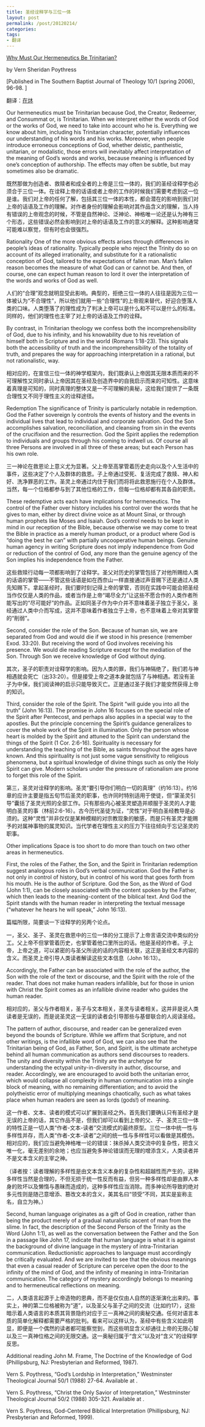 ```yaml
---
title: 圣经诠释学与三位一体
layout: post
permalink: /post/20120214/
categories:
tags:
- 翻译
---
```


[Why Must Our Hermeneutics Be Trinitarian?][1]

 [1]: http://www.frame-poythress.org/poythress_articles/2006Why.htm

by Vern Sheridan Poythress

[Published in The Southern Baptist Journal of Theology 10/1 (spring 2006), 96-98. ]

翻译：[在炑][2]

 [2]: http://samuel.tingdao.org

Our hermeneutics must be Trinitarian because God, the Creator, Redeemer, and Consummat or, is Trinitarian. When we interpret either the words of God or the works of God, we need to take into account who he is. Everything we know about him, including his Trinitarian character, potentially influences our understanding of his words and his works. Moreover, when people introduce erroneous conceptions of God, whether deistic, pantheistic, unitarian, or modalistic, those errors will inevitably affect interpretation of the meaning of God’s words and works, because meaning is influenced by one’s conception of authorship. The effects may often be subtle, but may sometimes also be dramatic.

既然那做为创造者、救赎者和成全者的上帝是三位一体的，我们的圣经诠释学也必须合于三位一体。在诠释上帝的话语或者上帝的工作的时候我们需要考虑到这一位是谁。我们对上帝的任何了解，包括其三位一体的本性，都会潜在的影响到我们对上帝的话语及工作的理解。对作者身份的理解会影响对其作品含义的理解，当人持有错误的上帝观念的时候，不管是自然神论、泛神论、神格唯一论还是认为神有三个形态，这些错误必然会影响到对上帝的话语及工作的意义的解释。这种影响通常可能难以察觉，但有时也会很强烈。

Rationality
One of the more obvious effects arises through differences in people’s ideas of rationality. Typically people who reject the Trinity do so on account of its alleged irrationality, and substitute for it a rationalistic conception of God, tailored to the expectations of fallen man. Man’s fallen reason becomes the measure of what God can or cannot be. And then, of course, one can expect human reason to lord it over the interpretation of the words and works of God as well.

人们的“合理”观念就明显受此影响。典型的，拒绝三位一体的人往往是因为三位一体被认为“不合理性”，所以他们就用一些“合理性”的上帝观来替代，好迎合堕落人类的口味。人类堕落了的理性成为了判决上帝可以是什么和不可以是什么的标准。同样的，他们的理性也主宰了对上帝的话语及工作的诠释。

By contrast, in Trinitarian theology we confess both the incomprehensibility of God, due to his infinity, and his knowability due to his revelation of himself both in Scripture and in the world (Romans 1:18-23). This signals both the accessibility of truth and the incomprehensibility of the totality of truth, and prepares the way for approaching interpretation in a rational, but not rationalistic, way.

相对应的，在宣信三位一体的神学框架内，我们既承认上帝因其无限本质而来的不可理解性又同时承认上帝因其在圣经及创造界中的自我启示而来的可知性。这意味着真理是可知的，同时真理的整体又是一不可理解的奥秘，这给我们提供了一条既合理性又不同于理性主义的诠释途径。

Redemption
The significance of Trinity is particularly notable in redemption. God the Father sovereign ly controls the events of history and the events in individual lives that lead to individual and corporate salvation. God the Son accomplishes salvation, reconciliation, and cleansing from sin in the events of the crucifixion and the resurrection. God the Spirit applies the redemption to individuals and groups through his coming to indwell us. Of course all three Persons are involved in all three of these areas; but each Person has his own role.

三一神论在救恩论上意义尤为显著。父上帝至高掌管着历史走向以及个人生活中的事件，这些决定了个人及群体的救恩。子上帝通过受死、复活完成了救赎、神人和好、洗净罪恶的工作。圣灵上帝通过内住于我们而将将此救恩施行在个人及群体。当然，每一个位格都参与到了其他位格的工作，但每一位格却都有其各自的职责。

These redemptive acts each have implications for hermeneutics. The control of the Father over history includes his control over the words that he gives to man, either by direct divine voice as at Mount Sinai, or through human prophets like Moses and Isaiah. God’s control needs to be kept in mind in our reception of the Bible, because otherwise we may come to treat the Bible in practice as a merely human product, or a product where God is “doing the best he can” with partially uncooperative human beings. Genuine human agency in writing Scripture does not imply independence from God or reduction of the control of God, any more than the genuine agency of the Son implies his independence from the Father.

这些救赎行动每一项都影响到了诠释学。圣父对历史的掌管包括了对他所赐给人类的话语的掌管——不管这些话语是如在西奈山一样直接通过声音赐下还是通过人类先知赐下。拿起圣经时，我们要时刻记得上帝的掌管，否则在实践中可能会把圣经当作仅仅是人类的作品，或者当作是上帝“竭尽全力”让这些不愿合作的人类作者所能写出的“尽可能好”的作品。正如同圣子作为中介并不意味着圣子独立于圣父，圣经通过人类中介而写成，这并不意味着作者独立于上帝，也不意味着上帝对其掌管的“削弱”。

Second, consider the role of the Son. Because of human sin, we are separated from God and would die if we stood in his presence (remember Exod. 33:20). But receiving the word of God involves receiving his presence. We would die reading Scripture except for the mediation of the Son. Through Son we receive knowledge of God without dying.

其次，圣子的职责对诠释学的影响。因为人类的罪，我们与神隔绝了，我们若与神相遇就会死亡（出33:20）。但是接受上帝之道本身就包括了与神相遇。若没有圣子为中保，我们阅读神的启示只能导致灭亡。正是通过圣子我们才能安然获得上帝的知识。

Third, consider the role of the Spirit. The Spirit “will guide you into all the truth” (John 16:13). The promise in John 16 focuses on the special role of the Spirit after Pentecost, and perhaps also applies in a special way to the apostles. But the principle concerning the Spirit’s guidance generalizes to cover the whole work of the Spirit in illumination. Only the person whose heart is molded by the Spirit and attuned to the Spirit can understand the things of the Spirit (1 Cor. 2:6-16). Spirituality is necessary for understanding the teaching of the Bible, as saints throughout the ages have known. And this spirituality is not just some vague sensitivity to religious phenomena, but a spiritual knowledge of divine things such as only the Holy Spirit can give. Modern scholars under the pressure of rationalism are prone to forget this role of the Spirit.

第三，圣灵对诠释学的影响。圣灵“要引导你们明白一切的真理”（约16:13）。约16章的应许主要是指五旬节后圣灵的职事，也许同时特别适用于使徒，但“蒙圣灵引导”囊括了圣灵光照的全部工作。只有那些内心被圣灵塑造并顺服于圣灵的人才能明白圣灵的事（林前2:6-16）。古今历代圣徒为证，“灵性”对于明白圣经教导是必须的。这种“灵性”并非仅仅是某种模糊的对宗教现象的敏感，而是只有圣灵才能赐予的对属神事物的属灵知识。当代学者在理性主义的压力下往往倾向于忘记圣灵的职事。

Other implications
Space is too short to do more than touch on two other areas in hermeneutics.

First, the roles of the Father, the Son, and the Spirit in Trinitarian redemption suggest analogous roles in God’s verbal communication. God the Father is not only in control of history, but in control of his word that goes forth from his mouth. He is the author of Scripture. God the Son, as the Word of God (John 1:1), can be closely associated with the content spoken by the Father, which then leads to the meaning-content of the biblical text. And God the Spirit stands with the human reader in interpreting the textual message (“whatever he hears he will speak,” John 16:13).

篇幅所限，简要谈一下诠释学的另两个论点。

一，圣父、圣子、圣灵在救恩中的三位一体的分工提示了上帝言语交流中类似的分工。父上帝不但掌管着历史，也掌管着他口里所出的话。他是圣经的作者。子上帝，上帝之道，可以紧密的与圣父所说的话的内容相关联，这正是圣经文本内容的含义。而圣灵上帝引导人类读者解读这些文本信息（John 16:13）。

Accordingly, the Father can be associated with the role of the author, the Son with the role of the text or discourse, and the Spirit with the role of the reader. That does not make human readers infallible, but for those in union with Christ the Spirit comes as an infallible divine reader who guides the human reader.

相对应的，圣父与作者相关，圣子与文本相关，圣灵与读者相关。这并非是说人类读者是无误的，而是说圣灵这一无误的读者会引导那些与基督联合的人阅读圣经。

The pattern of author, discourse, and reader can be generalized even beyond the bounds of Scripture. While we affirm that Scripture, and not other writings, is the infallible word of God, we can also see that the Trinitarian being of God, as Father, Son, and Spirit, is the ultimate archetype behind all human communication as authors send discourses to readers. The unity and diversity within the Trinity are the archetype for understanding the ectypal unity-in-diversity in author, discourse, and reader. Accordingly, we are encouraged to avoid both the unitarian error, which would collapse all complexity in human communication into a single block of meaning, with no remaining differentiation; and to avoid the polytheistic error of multiplying meanings chaotically, such as what takes place when human readers are seen as lords (gods!) of meaning.

这一作者、文本、读者的模式可以扩展到圣经之外。首先我们要确认只有圣经才是无误的上帝的话，其它作品不是，但我们却可以看到上帝的父、子、圣灵三位一体的特性正是一切人类“作者-文本-读者”交流模式的最终原型。三位一体中统一性与多样性并存，而人类“作者-文本-读者”之间的统一性与多样性可以看做是其模仿。相对应的，我们应当避免神格唯一论的错误：抹杀掉人类交流中的复杂性，把含义唯一化，毫无差别的余地；也应当避免多神论错误而无理的增添含义，人类读者并不是文本含义的主宰之神。

（译者按：读者理解的多样性是由文本含义本身的复杂性和超越性而产生的，这种多样性当然是合理的，不但无损于统一性反而有益，但另一种多样性却是由罪人本身的败坏以及懒惰与愚昧而造成的，这种多样性应当消除。而多神论所导致的绝对多元性则是随己意增添、篡改文本的含义，美其名曰“领受”不同，其实是妄称主名，自立为神。）

Second, human language originates as a gift of God in creation, rather than being the product merely of a gradual naturalistic ascent of man from the slime. In fact, the description of the Second Person of the Trinity as the Word (John 1:1), as well as the conversation between the Father and the Son in a passage like John 17, indicate that human language is what it is against the background of divine language in the mystery of intra-Trinitarian communication. Reductionistic approaches to language must accordingly be critically evaluated. And we are invited to see that the obvious meanings that even a casual reader of Scripture can perceive open the door to the infinity of the mind of God, and the infinity of meaning in intra-Trinitarian communication. The category of mystery accordingly belongs to meaning and to hermeneutical reflections on meaning.

二，人类语言起源于上帝造物的恩典，而不是仅仅由人自然的逐渐演化出来的。事实上，神的第二位格被称为“道”，以及圣父与圣子之间的交流（比如约17），这些暗示着人类语言的本质其背景隐约对应于三一真神之间的奥秘交通。任何对语言本质的简单化解释都需要严格的批判。看来可以这样认为，圣经中有些含义如此明显，即便是一个偶然的读者都可能察觉到，而这些明显含义却通往上帝的无限心智以及三一真神位格之间的无限交通。这一奥秘归属于“含义”以及对“含义”的诠释学反思。

Additional reading
John M. Frame, The Doctrine of the Knowledge of God (Phillipsburg, NJ: Presbyterian and Reformed, 1987).

Vern S. Poythress, “God’s Lordship in Interpretation,” Westminster Theological Journal 50/1 (1988) 27-64. Available at .

Vern S. Poythress, “Christ the Only Savior of Interpretation,” Westminster Theological Journal 50/2 (1988) 305-321. Available at .

Vern S. Poythress, God-Centered Biblical Interpretation (Phillipsburg, NJ: Presbyterian and Reformed, 1999).
